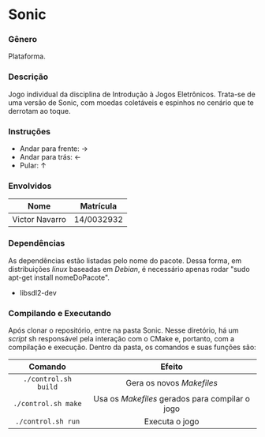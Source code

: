 # Sonic

### Gênero

Plataforma.

### Descrição

Jogo individual da disciplina de Introdução à Jogos Eletrônicos. Trata-se de uma versão de Sonic, com moedas coletáveis e espinhos no cenário que te derrotam ao toque.

### Instruções

* Andar para frente: →  
* Andar para trás: ← 
* Pular:  ↑

### Envolvidos

| Nome | Matrícula |
| :--: | :-----: |
| Victor Navarro | 14/0032932 |

### Dependências

As dependências estão listadas pelo nome do pacote. Dessa forma, em distribuições _linux_ baseadas em _Debian_, é necessário apenas rodar "sudo apt-get install nomeDoPacote".
* libsdl2-dev

### Compilando e Executando

Após clonar o repositório, entre na pasta Sonic. Nesse diretório, há um _script_ sh responsável pela interação com o CMake e, portanto, com a compilação e execução. Dentro da pasta, os comandos e suas funções são:

| Comando | Efeito |
| :----:  | :----: |
| `./control.sh build` | Gera os novos _Makefiles_ |
| `./control.sh make` | Usa os _Makefiles_ gerados para compilar o jogo |
| `./control.sh run` | Executa o jogo |

